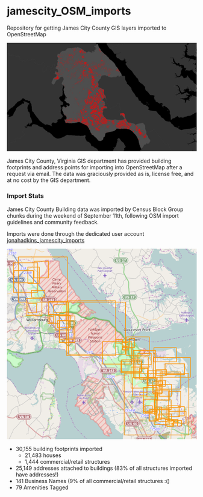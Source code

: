 # jamescity_OSM_imports
Repository for getting James City County GIS layers imported to OpenStreetMap  

![](https://raw.githubusercontent.com/jonahadkins/jamescity-OSM-imports/master/jcc.jpg)

James City County, Virginia GIS department has provided building footprints and address points for importing into OpenStreetMap after a request via email. The data was graciously provided as is, license free, and at no cost by the GIS department.  

### Import Stats  

James City County Building data was imported by Census Block Group chunks during the weekend of September 11th, following OSM import guidelines and community feedback.

Imports were done through the dedicated user account [jonahadkins_jamescity_imports](https://www.openstreetmap.org/user/jonahadkins_jamescity_imports/history#map=11/37.3213/-76.7484&layers=D)  

![](https://raw.githubusercontent.com/jonahadkins/yorkcounty-OSM-imports/master/yc_post_import.png)

* 30,155 building footprints imported  
   * 21,483 houses  
   * 1,444 commercial/retail structures  
* 25,149 addresses attached to buildings (83% of all structures imported have addresses!)  
* 141 Business Names (9% of all commercial/retail structures :()  
* 79 Amenities Tagged  
